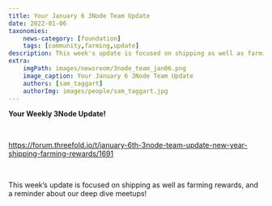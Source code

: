 ```yaml
---
title: Your January 6 3Node Team Update
date: 2022-01-06
taxonomies:
    news-category: [foundation]
    tags: [community,farming,update]
description: This week's update is focused on shipping as well as farming rewards, anda  reminder about our deep dives!
extra:
    imgPath: images/newsroom/3node_team_jan06.png
    image_caption: Your January 6 3Node Team Update
    authors: [sam_taggart]
    authorImg: images/people/sam_taggart.jpg
---
```



**Your Weekly 3Node Update!**

<br/>

https://forum.threefold.io/t/january-6th-3node-team-update-new-year-shipping-farming-rewards/1691

<br/>

This week’s update is focused on shipping as well as farming rewards, and a reminder about our deep dive meetups!